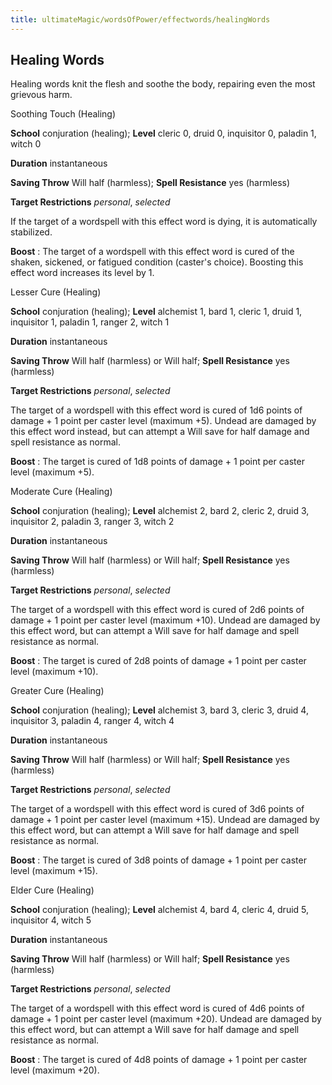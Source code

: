 ```yaml
---
title: ultimateMagic/wordsOfPower/effectwords/healingWords
---
```

## Healing Words

Healing words knit the flesh and soothe the body, repairing even the most grievous harm.

Soothing Touch (Healing)

**School** conjuration (healing); **Level** cleric 0, druid 0, inquisitor 0, paladin 1, witch 0

**Duration** instantaneous

**Saving Throw** Will half (harmless); **Spell Resistance** yes (harmless)

**Target Restrictions** _personal_, _selected_

If the target of a wordspell with this effect word is dying, it is automatically stabilized.

**Boost** : The target of a wordspell with this effect word is cured of the shaken, sickened, or fatigued condition (caster's choice). Boosting this effect word increases its level by 1.

Lesser Cure (Healing)

**School** conjuration (healing); **Level** alchemist 1, bard 1, cleric 1, druid 1, inquisitor 1, paladin 1, ranger 2, witch 1

**Duration** instantaneous

**Saving Throw** Will half (harmless) or Will half; **Spell Resistance** yes (harmless)

**Target Restrictions** _personal_, _selected_

The target of a wordspell with this effect word is cured of 1d6 points of damage + 1 point per caster level (maximum +5). Undead are damaged by this effect word instead, but can attempt a Will save for half damage and spell resistance as normal.

**Boost** : The target is cured of 1d8 points of damage + 1 point per caster level (maximum +5).

Moderate Cure (Healing)

**School** conjuration (healing); **Level** alchemist 2, bard 2, cleric 2, druid 3, inquisitor 2, paladin 3, ranger 3, witch 2

**Duration** instantaneous

**Saving Throw** Will half (harmless) or Will half; **Spell Resistance** yes (harmless)

**Target Restrictions** _personal_, _selected_

The target of a wordspell with this effect word is cured of 2d6 points of damage + 1 point per caster level (maximum +10). Undead are damaged by this effect word, but can attempt a Will save for half damage and spell resistance as normal.

**Boost** : The target is cured of 2d8 points of damage + 1 point per caster level (maximum +10).

Greater Cure (Healing)

**School** conjuration (healing); **Level** alchemist 3, bard 3, cleric 3, druid 4, inquisitor 3, paladin 4, ranger 4, witch 4

**Duration** instantaneous

**Saving Throw** Will half (harmless) or Will half; **Spell Resistance** yes (harmless)

**Target Restrictions** _personal_, _selected_

The target of a wordspell with this effect word is cured of 3d6 points of damage + 1 point per caster level (maximum +15). Undead are damaged by this effect word, but can attempt a Will save for half damage and spell resistance as normal.

**Boost** : The target is cured of 3d8 points of damage + 1 point per caster level (maximum +15).

Elder Cure (Healing)

**School** conjuration (healing); **Level** alchemist 4, bard 4, cleric 4, druid 5, inquisitor 4, witch 5

**Duration** instantaneous

**Saving Throw** Will half (harmless) or Will half; **Spell Resistance** yes (harmless)

**Target Restrictions** _personal_, _selected_

The target of a wordspell with this effect word is cured of 4d6 points of damage + 1 point per caster level (maximum +20). Undead are damaged by this effect word, but can attempt a Will save for half damage and spell resistance as normal.

**Boost** : The target is cured of 4d8 points of damage + 1 point per caster level (maximum +20).

